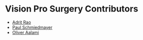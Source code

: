 <!--

This source file is part of the StanfordBDHG VisionProSurgery project

SPDX-FileCopyrightText: 2023 Stanford University

SPDX-License-Identifier: MIT

-->

Vision Pro Surgery Contributors
=================================

* [Adrit Rao](https://github.com/AdritRao)
* [Paul Schmiedmayer](https://github.com/PSchmiedmayer)
* [Oliver Aalami](https://github.com/aalami5)
